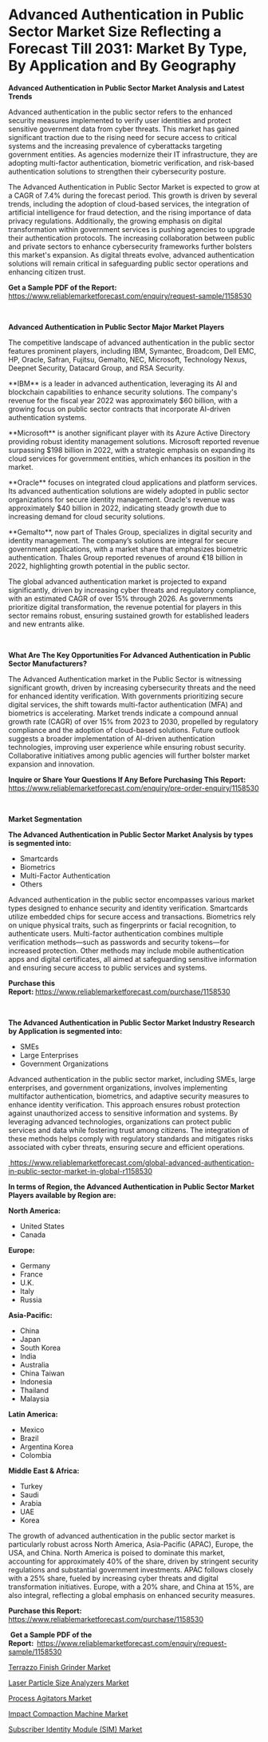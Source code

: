 <p><h1>Advanced Authentication in Public Sector Market Size Reflecting a Forecast Till 2031: Market By Type, By Application and By Geography</h1></p><p><strong>Advanced Authentication in Public Sector Market Analysis and Latest Trends</strong></p>
<p><p>Advanced authentication in the public sector refers to the enhanced security measures implemented to verify user identities and protect sensitive government data from cyber threats. This market has gained significant traction due to the rising need for secure access to critical systems and the increasing prevalence of cyberattacks targeting government entities. As agencies modernize their IT infrastructure, they are adopting multi-factor authentication, biometric verification, and risk-based authentication solutions to strengthen their cybersecurity posture.</p><p>The Advanced Authentication in Public Sector Market is expected to grow at a CAGR of 7.4% during the forecast period. This growth is driven by several trends, including the adoption of cloud-based services, the integration of artificial intelligence for fraud detection, and the rising importance of data privacy regulations. Additionally, the growing emphasis on digital transformation within government services is pushing agencies to upgrade their authentication protocols. The increasing collaboration between public and private sectors to enhance cybersecurity frameworks further bolsters this market's expansion. As digital threats evolve, advanced authentication solutions will remain critical in safeguarding public sector operations and enhancing citizen trust.</p></p>
<p><strong>Get a Sample PDF of the Report:&nbsp;</strong> <a href="https://www.reliablemarketforecast.com/enquiry/request-sample/1158530?utm_campaign=1545&utm_medium=2&utm_source=Github&utm_content=ia&utm_term=11102024&utm_id=advanced-authentication-in-public-sector">https://www.reliablemarketforecast.com/enquiry/request-sample/1158530</a></p>
<p>&nbsp;</p>
<p><strong>Advanced Authentication in Public Sector Major Market Players</strong></p>
<p><p>The competitive landscape of advanced authentication in the public sector features prominent players, including IBM, Symantec, Broadcom, Dell EMC, HP, Oracle, Safran, Fujitsu, Gemalto, NEC, Microsoft, Technology Nexus, Deepnet Security, Datacard Group, and RSA Security. </p><p>**IBM** is a leader in advanced authentication, leveraging its AI and blockchain capabilities to enhance security solutions. The company's revenue for the fiscal year 2022 was approximately $60 billion, with a growing focus on public sector contracts that incorporate AI-driven authentication systems.</p><p>**Microsoft** is another significant player with its Azure Active Directory providing robust identity management solutions. Microsoft reported revenue surpassing $198 billion in 2022, with a strategic emphasis on expanding its cloud services for government entities, which enhances its position in the market.</p><p>**Oracle** focuses on integrated cloud applications and platform services. Its advanced authentication solutions are widely adopted in public sector organizations for secure identity management. Oracle's revenue was approximately $40 billion in 2022, indicating steady growth due to increasing demand for cloud security solutions.</p><p>**Gemalto**, now part of Thales Group, specializes in digital security and identity management. The company’s solutions are integral for secure government applications, with a market share that emphasizes biometric authentication. Thales Group reported revenues of around €18 billion in 2022, highlighting growth potential in the public sector.</p><p>The global advanced authentication market is projected to expand significantly, driven by increasing cyber threats and regulatory compliance, with an estimated CAGR of over 15% through 2026. As governments prioritize digital transformation, the revenue potential for players in this sector remains robust, ensuring sustained growth for established leaders and new entrants alike.</p></p>
<p>&nbsp;</p>
<p><strong>What Are The Key Opportunities For Advanced Authentication in Public Sector Manufacturers?</strong></p>
<p><p>The Advanced Authentication market in the Public Sector is witnessing significant growth, driven by increasing cybersecurity threats and the need for enhanced identity verification. With governments prioritizing secure digital services, the shift towards multi-factor authentication (MFA) and biometrics is accelerating. Market trends indicate a compound annual growth rate (CAGR) of over 15% from 2023 to 2030, propelled by regulatory compliance and the adoption of cloud-based solutions. Future outlook suggests a broader implementation of AI-driven authentication technologies, improving user experience while ensuring robust security. Collaborative initiatives among public agencies will further bolster market expansion and innovation.</p></p>
<p><strong>Inquire or Share Your Questions If Any Before Purchasing This Report:</strong> <a href="https://www.reliablemarketforecast.com/enquiry/pre-order-enquiry/1158530?utm_campaign=1545&utm_medium=2&utm_source=Github&utm_content=ia&utm_term=11102024&utm_id=advanced-authentication-in-public-sector">https://www.reliablemarketforecast.com/enquiry/pre-order-enquiry/1158530</a></p>
<p>&nbsp;</p>
<p><strong>Market Segmentation</strong></p>
<p><strong>The Advanced Authentication in Public Sector Market Analysis by types is segmented into:</strong></p>
<p><ul><li>Smartcards</li><li>Biometrics</li><li>Multi-Factor Authentication</li><li>Others</li></ul></p>
<p><p>Advanced authentication in the public sector encompasses various market types designed to enhance security and identity verification. Smartcards utilize embedded chips for secure access and transactions. Biometrics rely on unique physical traits, such as fingerprints or facial recognition, to authenticate users. Multi-factor authentication combines multiple verification methods—such as passwords and security tokens—for increased protection. Other methods may include mobile authentication apps and digital certificates, all aimed at safeguarding sensitive information and ensuring secure access to public services and systems.</p></p>
<p><strong>Purchase this Report:&nbsp;</strong><a href="https://www.reliablemarketforecast.com/purchase/1158530?utm_campaign=1545&utm_medium=2&utm_source=Github&utm_content=ia&utm_term=11102024&utm_id=advanced-authentication-in-public-sector">https://www.reliablemarketforecast.com/purchase/1158530</a></p>
<p>&nbsp;</p>
<p><strong>The Advanced Authentication in Public Sector Market Industry Research by Application is segmented into:</strong></p>
<p><ul><li>SMEs</li><li>Large Enterprises</li><li>Government Organizations</li></ul></p>
<p><p>Advanced authentication in the public sector market, including SMEs, large enterprises, and government organizations, involves implementing multifactor authentication, biometrics, and adaptive security measures to enhance identity verification. This approach ensures robust protection against unauthorized access to sensitive information and systems. By leveraging advanced technologies, organizations can protect public services and data while fostering trust among citizens. The integration of these methods helps comply with regulatory standards and mitigates risks associated with cyber threats, ensuring secure and efficient operations.</p></p>
<p><a href="https://www.reliablemarketforecast.com/global-advanced-authentication-in-public-sector-market-in-global-r1158530?utm_campaign=1545&utm_medium=2&utm_source=Github&utm_content=ia&utm_term=11102024&utm_id=advanced-authentication-in-public-sector">&nbsp;https://www.reliablemarketforecast.com/global-advanced-authentication-in-public-sector-market-in-global-r1158530</a></p>
<p><strong>In terms of Region, the Advanced Authentication in Public Sector Market Players available by Region are:</strong></p>
<p>
    <p> <strong> North America: </strong>
        <ul>
            <li>United States</li>
            <li>Canada</li>
        </ul>
        </p> 
    <p> <strong> Europe: </strong>
        <ul>
            <li>Germany</li>
            <li>France</li>
            <li>U.K.</li>
            <li>Italy</li>
            <li>Russia</li>
        </ul>
        </p> 
    <p> <strong> Asia-Pacific: </strong>
        <ul>
            <li>China</li>
            <li>Japan</li>
            <li>South Korea</li>
            <li>India</li>
            <li>Australia</li>
            <li>China Taiwan</li>
            <li>Indonesia</li>
            <li>Thailand</li>
            <li>Malaysia</li>
        </ul>
        </p> 
    <p> <strong> Latin America: </strong>
        <ul>
            <li>Mexico</li>
            <li>Brazil</li>
            <li>Argentina Korea</li>
            <li>Colombia</li>
        </ul>
        </p> 
    <p> <strong> Middle East & Africa: </strong>
        <ul>
            <li>Turkey</li>
            <li>Saudi</li>
            <li>Arabia</li>
            <li>UAE</li>
            <li>Korea</li>
        </ul>
    </p>
    </p>
<p><p>The growth of advanced authentication in the public sector market is particularly robust across North America, Asia-Pacific (APAC), Europe, the USA, and China. North America is poised to dominate this market, accounting for approximately 40% of the share, driven by stringent security regulations and substantial government investments. APAC follows closely with a 25% share, fueled by increasing cyber threats and digital transformation initiatives. Europe, with a 20% share, and China at 15%, are also integral, reflecting a global emphasis on enhanced security measures.</p></p>
<p><strong>Purchase this Report: </strong><a href="https://www.reliablemarketforecast.com/purchase/1158530?utm_campaign=1545&utm_medium=2&utm_source=Github&utm_content=ia&utm_term=11102024&utm_id=advanced-authentication-in-public-sector">https://www.reliablemarketforecast.com/purchase/1158530</a></p>
<p>&nbsp;<strong>Get a Sample PDF of the Report:&nbsp;&nbsp;</strong><a href="https://www.reliablemarketforecast.com/enquiry/request-sample/1158530?utm_campaign=1545&utm_medium=2&utm_source=Github&utm_content=ia&utm_term=11102024&utm_id=advanced-authentication-in-public-sector">https://www.reliablemarketforecast.com/enquiry/request-sample/1158530</a></p>
<p><strong></strong></p>
<p><p><a href="https://www.linkedin.com/pulse/charting-future-comprehensive-analysis-global-terrazzo-6glsf?utm_campaign=1545&utm_medium=2&utm_source=Github&utm_content=ia&utm_term=11102024&utm_id=advanced-authentication-in-public-sector">Terrazzo Finish Grinder Market</a></p><p><a href="https://www.linkedin.com/pulse/laser-particle-size-analyzers-market-shifts-strategic-analysis-u9oue?utm_campaign=1545&utm_medium=2&utm_source=Github&utm_content=ia&utm_term=11102024&utm_id=advanced-authentication-in-public-sector">Laser Particle Size Analyzers Market</a></p><p><a href="https://www.linkedin.com/pulse/process-agitators-market-opportunities-emerging-global-jywie?utm_campaign=1545&utm_medium=2&utm_source=Github&utm_content=ia&utm_term=11102024&utm_id=advanced-authentication-in-public-sector">Process Agitators Market</a></p><p><a href="https://www.linkedin.com/pulse/impact-compaction-machine-market-analysis-report-global-insights-9dsrf?utm_campaign=1545&utm_medium=2&utm_source=Github&utm_content=ia&utm_term=11102024&utm_id=advanced-authentication-in-public-sector">Impact Compaction Machine Market</a></p><p><a href="https://www.linkedin.com/pulse/subscriber-identity-module-sim-market-global-trends-forecast-eqoae?utm_campaign=1545&utm_medium=2&utm_source=Github&utm_content=ia&utm_term=11102024&utm_id=advanced-authentication-in-public-sector">Subscriber Identity Module (SIM) Market</a></p></p>